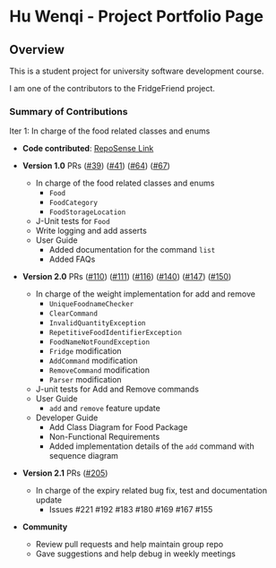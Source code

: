 # Hu Wenqi - Project Portfolio Page

## Overview
This is a student project for university software development course.

I am one of the contributors to the FridgeFriend project.

### Summary of Contributions
Iter 1: In charge of the food related classes and enums

- **Code contributed**: [RepoSense Link](https://nus-cs2113-ay2021s2.github.io/tp-dashboard/?search=Vinci-Hu)

- **Version 1.0** PRs
([#39](https://github.com/AY2021S2-CS2113-T10-1/tp/pull/39))
([#41](https://github.com/AY2021S2-CS2113-T10-1/tp/pull/41))
([#64](https://github.com/AY2021S2-CS2113-T10-1/tp/pull/64))
([#67](https://github.com/AY2021S2-CS2113-T10-1/tp/pull/67))
  -  In charge of the food related classes and enums
     - `Food`
     - `FoodCategory`
     - `FoodStorageLocation`
    - J-Unit tests for `Food`
    - Write logging and add asserts
  - User Guide
    - Added documentation for the command `list` 
    - Added FAQs 

- **Version 2.0** PRs
([#110](https://github.com/AY2021S2-CS2113-T10-1/tp/pull/110))
([#111](https://github.com/AY2021S2-CS2113-T10-1/tp/pull/111))
([#116](https://github.com/AY2021S2-CS2113-T10-1/tp/pull/116))
([#140](https://github.com/AY2021S2-CS2113-T10-1/tp/pull/140))
([#147](https://github.com/AY2021S2-CS2113-T10-1/tp/pull/147))
([#150](https://github.com/AY2021S2-CS2113-T10-1/tp/pull/150))
  -  In charge of the weight implementation for add and remove
      - `UniqueFoodnameChecker`
      - `ClearCommand`
      - `InvalidQuantityException`
      - `RepetitiveFoodIdentifierException`
      - `FoodNameNotFoundException`
      - `Fridge` modification
      - `AddCommand` modification
      - `RemoveCommand` modification
      - `Parser` modification
    - J-unit tests for Add and Remove commands
    - User Guide
      - `add` and `remove` feature update
    - Developer Guide
      - Add Class Diagram for Food Package
      - Non-Functional Requirements
      - Added implementation details of the `add` command with sequence diagram
  
- **Version 2.1** PRs
([#205](https://github.com/AY2021S2-CS2113-T10-1/tp/pull/205))
   -  In charge of the expiry related bug fix, test and documentation update
       - Issues #221 #192 #183 #180 #169 #167 #155

- **Community**
  - Review pull requests and help maintain group repo
  - Gave suggestions and help debug in weekly meetings